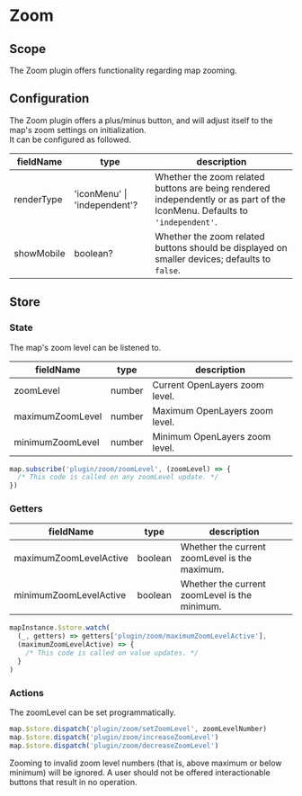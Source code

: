 # Zoom

## Scope

The Zoom plugin offers functionality regarding map zooming.

## Configuration

The Zoom plugin offers a plus/minus button, and will adjust itself to the map's zoom settings on initialization.  
It can be configured as followed.

| fieldName | type | description |
| - | - | - |
| renderType | 'iconMenu' \| 'independent'? | Whether the zoom related buttons are being rendered independently or as part of the IconMenu. Defaults to `'independent'`. |
| showMobile | boolean? | Whether the zoom related buttons should be displayed on smaller devices; defaults to `false`. |

## Store

### State

The map's zoom level can be listened to.

| fieldName | type | description |
| - | - | - |
| zoomLevel | number | Current OpenLayers zoom level. |
| maximumZoomLevel | number | Maximum OpenLayers zoom level. |
| minimumZoomLevel | number | Minimum OpenLayers zoom level. |

```js
map.subscribe('plugin/zoom/zoomLevel', (zoomLevel) => {
  /* This code is called on any zoomLevel update. */
})
```

### Getters

| fieldName | type | description |
| - | - | - |
| maximumZoomLevelActive | boolean | Whether the current zoomLevel is the maximum. |
| minimumZoomLevelActive | boolean | Whether the current zoomLevel is the minimum. |

```js
mapInstance.$store.watch(
  (_, getters) => getters['plugin/zoom/maximumZoomLevelActive'],
  (maximumZoomLevelActive) => {
    /* This code is called on value updates. */
  }
)
```

### Actions

The zoomLevel can be set programmatically.

```js
map.$store.dispatch('plugin/zoom/setZoomLevel', zoomLevelNumber)
map.$store.dispatch('plugin/zoom/increaseZoomLevel')
map.$store.dispatch('plugin/zoom/decreaseZoomLevel')
```

Zooming to invalid zoom level numbers (that is, above maximum or below minimum) will be ignored. A user should not be offered interactionable buttons that result in no operation.
